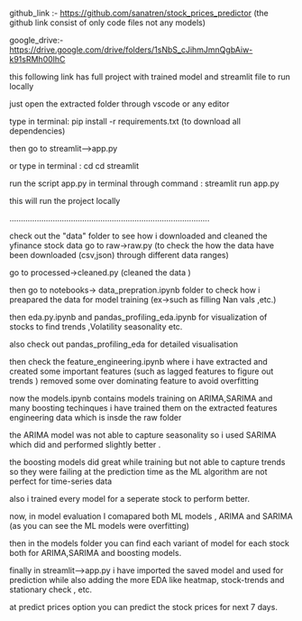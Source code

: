 github_link :-     https://github.com/sanatren/stock_prices_predictor
(the github link consist of only code files not any models)

google_drive:-  https://drive.google.com/drive/folders/1sNbS_cJihmJmnQgbAiw-k91sRMh00lhC

this following link has full project with trained model and streamlit file to run locally

just open the extracted folder through vscode or any editor

type in terminal: pip install -r requirements.txt 
(to download all dependencies)

then go to streamlit-->app.py

or type in terminal : cd
cd streamlit

run the script app.py in terminal through command :  streamlit run app.py

this will run the project locally

........................................................................................

check out the "data" folder to see how i downloaded and cleaned the yfinance stock data 
go to raw->raw.py (to check the how the data have been downloaded (csv,json) through different data ranges)

go to processed->cleaned.py (cleaned the data )

then go to notebooks-> data_prepration.ipynb folder to check how i preapared the data for model training (ex->such as filling Nan vals ,etc.)

then eda.py.ipynb and pandas_profiling_eda.ipynb for visualization of stocks to find trends ,Volatility
seasonality etc.

also check out pandas_profiling_eda for detailed visualisation

then check the feature_engineering.ipynb where i have extracted and created some important features (such as lagged features to figure out trends ) removed some over dominating feature to avoid overfitting

now the models.ipynb contains models training on ARIMA,SARIMA and many boosting techinques i have trained them on the extracted features engineering data which is insde the raw folder

the ARIMA model was not able to capture seasonality so i used SARIMA which did and performed slightly better .

the boosting models did great while training but not able to capture trends so they were failing at the prediction time as the ML algorithm are not perfect for time-series data

also i trained every model for a seperate stock to perform better.

now, in model evaluation I comapared both ML models , ARIMA and SARIMA
(as you can see the ML models were overfitting)

then in the models folder you can find each variant of model for each stock
both for ARIMA,SARIMA and boosting models.

finally in streamlit-->app.py
i have imported the saved model and used for prediction while also adding the more EDA like heatmap, stock-trends and stationary check , etc.

at predict prices option  you can predict the stock prices for next 7 days.

